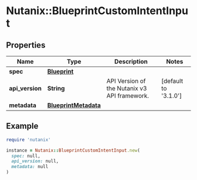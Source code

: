 # Nutanix::BlueprintCustomIntentInput

## Properties

| Name | Type | Description | Notes |
| ---- | ---- | ----------- | ----- |
| **spec** | [**Blueprint**](Blueprint.md) |  |  |
| **api_version** | **String** | API Version of the Nutanix v3 API framework. | [default to &#39;3.1.0&#39;] |
| **metadata** | [**BlueprintMetadata**](BlueprintMetadata.md) |  |  |

## Example

```ruby
require 'nutanix'

instance = Nutanix::BlueprintCustomIntentInput.new(
  spec: null,
  api_version: null,
  metadata: null
)
```

